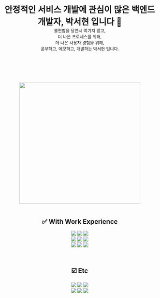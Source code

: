 <div align=center>
   <h1 style="margin: 0 auto; width: 100%; text-align: center">안정적인 서비스 개발에 관심이 많은 백엔드 개발자, 박서현 입니다 👋 </h1>
   <div>불편함을 당연시 여기지 않고,</div>
   <div>더 나은 프로세스를 위해,</div>
   <div>더 나은 사용자 경험을 위해,</div>
   <div>공부하고, 메모하고, 개발하는 박서현 입니다.</div>
   <br>
   <br>
   <img alt="" src="https://img.shields.io/badge/typescript-3178C6?style=plastic&logo=typescript&logoColor=white">
   <img alt="" src="https://img.shields.io/badge/javascript-F7DF1E?style=plastic&logo=javascript&logoColor=black">
   <br>
   <img alt="" src="https://img.shields.io/badge/node.js-339933?style=plastic&logo=Node.js&logoColor=white">
   <img alt="" src="https://img.shields.io/badge/nestjs-E0234E?style=plastic&logo=nestjs&logoColor=white">
   <br>
   <img alt="" src="https://img.shields.io/badge/GraphQL-E10098?style=plastic&logo=graphQL&logoColor=white"/>
   <img alt="" src="https://img.shields.io/badge/Apollo GraphQL-311C87?style=plastic&logo=Apollo GraphQL&logoColor=white"/>
   <br>
   <img alt="" src="https://img.shields.io/badge/JAVA-007396?style=plastic&logoColor=white">
   <img alt="" src="https://img.shields.io/badge/springboot-6DB33F?style=plastic&logo=springboot&logoColor=white"/>
   <br>
</div>
<div align=center>
    <a target="_blank" href="https://seohyun-dev.notion.site/401e1d39512e4787ad23ae5b743a9db3">
       <img alt="" width=400 src="https://github-readme-stats.vercel.app/api?username=shp7408&theme=swift&show_icons=true"/>
    </a>
    <br>
    <br>
    <h2>✅ With Work Experience</h2>
    <p>
       <img src="https://img.shields.io/badge/php-777BB4?style=plastic&logo=php&logoColor=white"/>
       <img src="https://img.shields.io/badge/mysql-4479A1?style=plastic&logo=mysql&logoColor=white">
       <img src="https://img.shields.io/badge/mariaDB-003545?style=plastic&logo=mariaDB&logoColor=white">
       <br>
       <img src="https://img.shields.io/badge/amazonaws-232F3E?style=plastic&logo=amazonaws&logoColor=white">
       <img src="https://img.shields.io/badge/Google Cloud-4285F4?style=plastic&logo=Google Cloud&logoColor=white"/>
       <img src="https://img.shields.io/badge/docker-2496ED?style=plastic&logo=docker&logoColor=white">
       <br>
       <img src="https://img.shields.io/badge/github-181717?style=plastic&logo=github&logoColor=white">
       <img src="https://img.shields.io/badge/git-F05032?style=plastic&logo=git&logoColor=white">
       <img src="https://img.shields.io/badge/Selenium-43B02A?style=plastic&logo=Selenium&logoColor=white"/>
       <br>
    </p>
    <br>
    <h2>☑️ Etc</h2>
    <p>
        <img src="https://img.shields.io/badge/linux-FCC624?style=plastic&logo=linux&logoColor=black">
        <img src="https://img.shields.io/badge/python-3776AB?style=plastic&logo=python&logoColor=white"/>
        <img src="https://img.shields.io/badge/flask-000000?style=plastic&logo=flask&logoColor=white">
        <br>
        <img src="https://img.shields.io/badge/html5-E34F26?style=plastic&logo=html5&logoColor=white">
        <img src="https://img.shields.io/badge/css-1572B6?style=plastic&logo=css3&logoColor=white">
        <img src="https://img.shields.io/badge/jquery-0769AD?style=plastic&logo=jquery&logoColor=white">
    </p>
</div>

